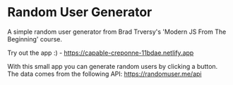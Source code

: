 # Random User Generator

A simple random user generator from Brad Trversy's 'Modern JS From The Beginning' course.

Try out the app :) - https://capable-creponne-11bdae.netlify.app

With this small app you can generate random users by clicking a button. The data comes from the following API: https://randomuser.me/api

